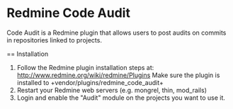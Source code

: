 # Redmine Code Audit

Code Audit is a Redmine plugin that allows users to post audits on commits in repositories linked to projects.

== Installation

1. Follow the Redmine plugin installation steps at: http://www.redmine.org/wiki/redmine/Plugins Make sure the plugin is installed to +vendor/plugins/redmine_code_audit+
2. Restart your Redmine web servers (e.g. mongrel, thin, mod_rails)
3. Login and enable the "Audit" module on the projects you want to use it.
